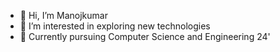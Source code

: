 - 👋 Hi, I’m Manojkumar
- 👀 I’m interested in exploring new technologies
- 🌱 Currently pursuing Computer Science and Engineering 24'
  


<!---
Manojkumar0310/Manojkumar0310 is a ✨ special ✨ repository because its `README.md` (this file) appears on your GitHub profile.
You can click the Preview link to take a look at your changes.
--->

